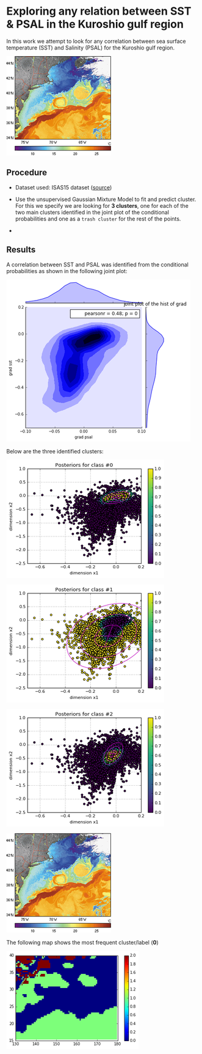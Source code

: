# Exploring any relation between SST & PSAL in the Kuroshio gulf region 

In this work we attempt to look for any correlation between sea surface temperature (SST) and Salinity (PSAL) for the Kuroshio gulf region.

![img](./figs/gulf_stream_01.gif)





## Procedure

* Dataset used: ISAS15 dataset ([source](https://github.com/obidam/m2poc2018/tree/master/projects))


* Use the unsupervised Gaussian Mixture Model to fit and predict cluster. For this we specify we are looking for **3 clusters**, one for each of the two main clusters identified in the joint plot of the conditional probabilities and one as a `trash cluster` for the rest of the points.
* ​



## Results

A correlation between SST and PSAL was identified from the conditional probabilities as shown in the following joint plot:

![jointplot_conditional_marginal_probabilities](figs/jointplot_conditional_marginal_probabilities.png)

Below are the three identified clusters:

![cluster0](figs/cluster0.png)

![cluster1](figs/cluster1.png)

![cluster3](figs/cluster3.png)

![gulf_stream_01](figs/gulf_stream_01.gif)

The following map shows the most frequent cluster/label (**0**)

![](./figs/sample_map_of_most_frequent_label.png)

